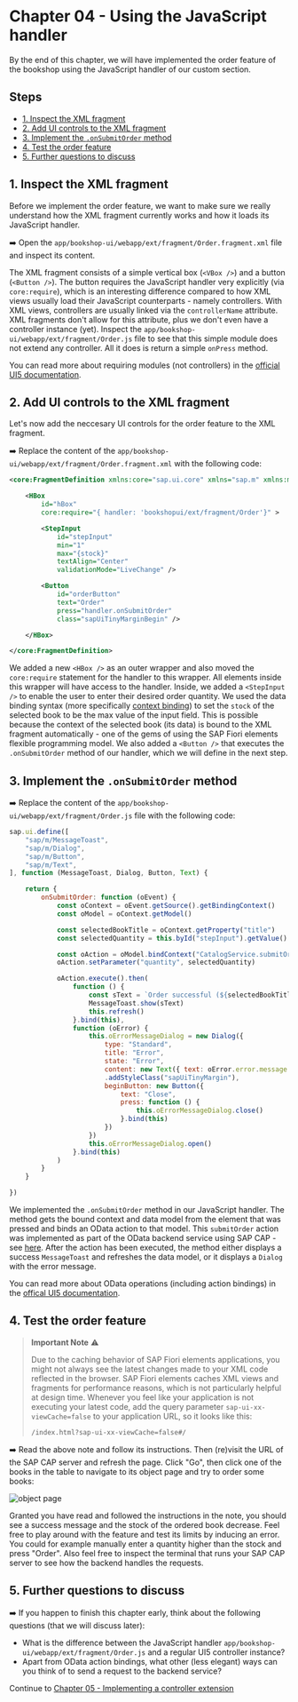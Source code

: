 # Chapter 04 - Using the JavaScript handler 

By the end of this chapter, we will have implemented the order feature of the bookshop using the JavaScript handler of our custom section.

## Steps

- [1. Inspect the XML fragment](#1-inspect-the-xml-fragment)<br>
- [2. Add UI controls to the XML fragment](#2-add-ui-controls-to-the-xml-fragment)<br>
- [3. Implement the `.onSubmitOrder` method](#3-implement-the-onsubmitorder-method)<br>
- [4. Test the order feature](#4-test-the-order-feature)<br>
- [5. Further questions to discuss](#5-further-questions-to-discuss)<br>

## 1. Inspect the XML fragment

Before we implement the order feature, we want to make sure we really understand how the XML fragment currently works and how it loads its JavaScript handler.

➡️ Open the `app/bookshop-ui/webapp/ext/fragment/Order.fragment.xml` file and inspect its content.

The XML fragment consists of a simple vertical box (`<VBox />`) and a button (`<Button />`). The button requires the JavaScript handler very explicitly (via `core:require`), which is an interesting difference compared to how XML views usually load their JavaScript counterparts - namely controllers. With XML views, controllers are usually linked via the `controllerName` attribute. XML fragments don't allow for this attribute, plus we don't even have a controller instance (yet). Inspect the `app/bookshop-ui/webapp/ext/fragment/Order.js` file to see that this simple module does not extend any controller. All it does is return a simple `onPress` method.

You can read more about requiring modules (not controllers) in the [official UI5 documentation](https://ui5.sap.com/#/topic/b11d853a8e784db6b2d210ef57b0f7d7).

## 2. Add UI controls to the XML fragment

Let's now add the neccesary UI controls for the order feature to the XML fragment.

➡️ Replace the content of the `app/bookshop-ui/webapp/ext/fragment/Order.fragment.xml` with the following code:

```xml
<core:FragmentDefinition xmlns:core="sap.ui.core" xmlns="sap.m" xmlns:macros="sap.fe.macros">

	<HBox
		id="hBox"
		core:require="{ handler: 'bookshopui/ext/fragment/Order'}" >

		<StepInput 
			id="stepInput"
			min="1"
			max="{stock}"
			textAlign="Center"
			validationMode="LiveChange" />

		<Button
			id="orderButton"
			text="Order"
			press="handler.onSubmitOrder"
			class="sapUiTinyMarginBegin" />

	</HBox>

</core:FragmentDefinition>
```

We added a new `<HBox />` as an outer wrapper and also moved the `core:require` statement for the handler to this wrapper. All elements inside this wrapper will have access to the handler. Inside, we added a `<StepInput />` to enable the user to enter their desired order quantity. We used the data binding syntax (more specifically [context binding](https://sapui5.hana.ondemand.com/sdk/#/topic/91f05e8b6f4d1014b6dd926db0e91070)) to set the `stock` of the selected book to be the max value of the input field. This is possible because the context of the selected book (its data) is bound to the XML fragment automatically - one of the gems of using the SAP Fiori elements flexible programming model. We also added a `<Button />` that executes the `.onSubmitOrder` method of our handler, which we will define in the next step.

## 3. Implement the `.onSubmitOrder` method

➡️ Replace the content of the `app/bookshop-ui/webapp/ext/fragment/Order.js` file with the following code:

```javascript
sap.ui.define([
    "sap/m/MessageToast",
    "sap/m/Dialog",
    "sap/m/Button",
    "sap/m/Text",
], function (MessageToast, Dialog, Button, Text) {

    return {
        onSubmitOrder: function (oEvent) {
            const oContext = oEvent.getSource().getBindingContext()
            const oModel = oContext.getModel()

            const selectedBookTitle = oContext.getProperty("title")
            const selectedQuantity = this.byId("stepInput").getValue()

            const oAction = oModel.bindContext("CatalogService.submitOrder(...)", oContext)
            oAction.setParameter("quantity", selectedQuantity)

            oAction.execute().then(
                function () {
                    const sText = `Order successful (${selectedBookTitle}, ${selectedQuantity} pcs.)`
                    MessageToast.show(sText)
                    this.refresh()
                }.bind(this),
                function (oError) {
                    this.oErrorMessageDialog = new Dialog({
                        type: "Standard",
                        title: "Error",
                        state: "Error",
                        content: new Text({ text: oError.error.message })
                        .addStyleClass("sapUiTinyMargin"),
                        beginButton: new Button({
                            text: "Close",
                            press: function () {
                                this.oErrorMessageDialog.close()
                            }.bind(this)
                        })
                    })
                    this.oErrorMessageDialog.open()
                }.bind(this)
            )
        }
    }

})
```

We implemented the `.onSubmitOrder` method in our JavaScript handler. The method gets the bound context and data model from the element that was pressed and binds an OData action to that model. This `submitOrder` action was implemented as part of the OData backend service using SAP CAP - see [here](/bookshop/srv/cat-service.js).
After the action has been executed, the method either displays a success `MessageToast` and refreshes the data model, or it displays a `Dialog` with the error message.

You can read more about OData operations (including action bindings) in the [offical UI5 documentation](https://sapui5.hana.ondemand.com/sdk/#/topic/b54f7895b7594c61a83fa7257fa9d13f).

## 4. Test the order feature

> **Important Note** ⚠️
>
> Due to the caching behavior of SAP Fiori elements applications, you might not always see the latest changes made to your XML code reflected in the browser. SAP Fiori elements caches XML views and fragments for performance reasons, which is not particularly helpful at design time. Whenever you feel like your application is not executing your latest code, add the query parameter `sap-ui-xx-viewCache=false` to your application URL, so it looks like this:
>
>```text
>/index.html?sap-ui-xx-viewCache=false#/
>```

➡️  Read the above note and follow its instructions. Then (re)visit the URL of the SAP CAP server and refresh the page. Click "Go", then click one of the books in the table to navigate to its object page and try to order some books:

![object page](object-page.png)

Granted you have read and followed the instructions in the note, you should see a success message and the stock of the ordered book decrease. Feel free to play around with the feature and test its limits by inducing an error. You could for example manually enter a quantity higher than the stock and press "Order". Also feel free to inspect the terminal that runs your SAP CAP server to see how the backend handles the requests.

## 5. Further questions to discuss

➡️ If you happen to finish this chapter early, think about the following questions (that we will discuss later):

- What is the difference between the JavaScript handler `app/bookshop-ui/webapp/ext/fragment/Order.js` and a regular UI5 controller instance?
- Apart from OData action bindings, what other (less elegant) ways can you think of to send a request to the backend service?

Continue to [Chapter 05 - Implementing a controller extension](/chapters/05-controller-extension/)
